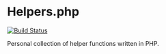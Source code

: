 # Helpers.php

[![Build Status](https://travis-ci.org/Eseath/helpers.php.svg?branch=master)](https://travis-ci.org/Eseath/helpers.php)

Personal collection of helper functions written in PHP.
